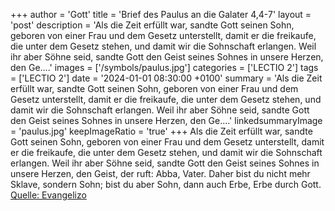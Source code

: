 +++
author = 'Gott'
title = 'Brief des Paulus an die Galater 4,4-7'
layout = 'post'
description = 'Als die Zeit erfüllt war, sandte Gott seinen Sohn, geboren von einer Frau und dem Gesetz unterstellt, damit er die freikaufe, die unter dem Gesetz stehen, und damit wir die Sohnschaft erlangen. Weil ihr aber Söhne seid, sandte Gott den Geist seines Sohnes in unsere Herzen, den Ge....'
images = ['/symbols/paulus.jpg']
categories = ['LECTIO 2']
tags = ['LECTIO 2']
date = '2024-01-01 08:30:00 +0100'
summary = 'Als die Zeit erfüllt war, sandte Gott seinen Sohn, geboren von einer Frau und dem Gesetz unterstellt, damit er die freikaufe, die unter dem Gesetz stehen, und damit wir die Sohnschaft erlangen. Weil ihr aber Söhne seid, sandte Gott den Geist seines Sohnes in unsere Herzen, den Ge....'
linkedsummaryImage = 'paulus.jpg'
keepImageRatio = 'true'
+++
Als die Zeit erfüllt war, sandte Gott seinen Sohn, geboren von einer Frau und dem Gesetz unterstellt,
damit er die freikaufe, die unter dem Gesetz stehen, und damit wir die Sohnschaft erlangen.
Weil ihr aber Söhne seid, sandte Gott den Geist seines Sohnes in unsere Herzen, den Geist, der ruft: Abba, Vater.<!--more-->
Daher bist du nicht mehr Sklave, sondern Sohn; bist du aber Sohn, dann auch Erbe, Erbe durch Gott.<br> [Quelle: Evangelizo](https://evangeliumtagfuertag.org/DE/gospel)